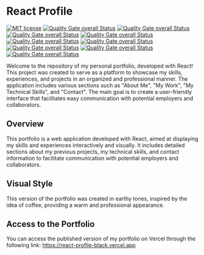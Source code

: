 # React Profile

[![MIT license](https://img.shields.io/badge/license-MIT-brightgreen.svg)](https://opensource.org/licenses/MIT)
[![Quality Gate overall Status](https://sonarcloud.io/api/project_badges/measure?project=fonteeboa_react-profile&metric=alert_status)](https://sonarcloud.io/summary/overall?id=fonteeboa_react-profile)
[![Quality Gate overall Status](https://sonarcloud.io/api/project_badges/measure?project=fonteeboa_react-profile&metric=security_rating)](https://sonarcloud.io/summary/overall?id=fonteeboa_react-profile)
[![Quality Gate overall Status](https://sonarcloud.io/api/project_badges/measure?project=fonteeboa_react-profile&metric=vulnerabilities)](https://sonarcloud.io/summary/overall?id=fonteeboa_react-profile)
[![Quality Gate overall Status](https://sonarcloud.io/api/project_badges/measure?project=fonteeboa_react-profile&metric=sqale_index)](https://sonarcloud.io/summary/overall?id=fonteeboa_react-profile)
[![Quality Gate overall Status](https://sonarcloud.io/api/project_badges/measure?project=fonteeboa_react-profile&metric=reliability_rating)](https://sonarcloud.io/summary/overall?id=fonteeboa_react-profile)
[![Quality Gate overall Status](https://sonarcloud.io/api/project_badges/measure?project=fonteeboa_react-profile&metric=duplicated_lines_density)](https://sonarcloud.io/summary/overall?id=fonteeboa_react-profile)
[![Quality Gate overall Status](https://sonarcloud.io/api/project_badges/measure?project=fonteeboa_react-profile&metric=code_smells)](https://sonarcloud.io/summary/overall?id=fonteeboa_react-profile)
[![Quality Gate overall Status](https://sonarcloud.io/api/project_badges/measure?project=fonteeboa_react-profile&metric=sqale_rating)](https://sonarcloud.io/summary/overall?id=fonteeboa_react-profile)
[![Quality Gate overall Status](https://sonarcloud.io/api/project_badges/measure?project=fonteeboa_react-profile&metric=coverage)](https://sonarcloud.io/summary/overall?id=fonteeboa_react-profile)

Welcome to the repository of my personal portfolio, developed with React! This project was created to serve as a platform to showcase my skills, experiences, and projects in an organized and professional manner. The application includes various sections such as "About Me", "My Work", "My Technical Skills", and "Contact". The main goal is to create a user-friendly interface that facilitates easy communication with potential employers and collaborators.

## Overview
This portfolio is a web application developed with React, aimed at displaying my skills and experiences interactively and visually. It includes detailed sections about my previous projects, my technical skills, and contact information to facilitate communication with potential employers and collaborators.

## Visual Style
This version of the portfolio was created in earthy tones, inspired by the idea of coffee, providing a warm and professional appearance.

## Access to the Portfolio
You can access the published version of my portfolio on Vercel through the following link:
https://react-profile-black.vercel.app